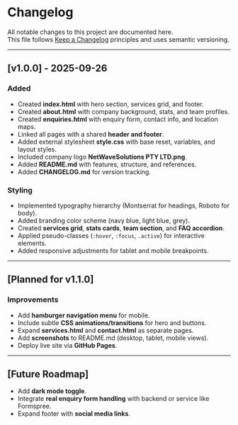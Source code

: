 # Changelog

All notable changes to this project are documented here.  
This file follows [Keep a Changelog](https://keepachangelog.com/en/1.0.0/) principles and uses semantic versioning.  

---

## [v1.0.0] - 2025-09-26
### Added
- Created **index.html** with hero section, services grid, and footer.  
- Created **about.html** with company background, stats, and team profiles.  
- Created **enquiries.html** with enquiry form, contact info, and location maps.  
- Linked all pages with a shared **header and footer**.  
- Added external stylesheet **style.css** with base reset, variables, and layout styles.  
- Included company logo **NetWaveSolutions PTY LTD.png**.  
- Added **README.md** with features, structure, and references.  
- Added **CHANGELOG.md** for version tracking.  

### Styling
- Implemented typography hierarchy (Montserrat for headings, Roboto for body).  
- Added branding color scheme (navy blue, light blue, grey).  
- Created **services grid**, **stats cards**, **team section**, and **FAQ accordion**.  
- Applied pseudo-classes (`:hover`, `:focus`, `.active`) for interactive elements.  
- Added responsive adjustments for tablet and mobile breakpoints.  

---

## [Planned for v1.1.0]
### Improvements
- Add **hamburger navigation menu** for mobile.  
- Include subtle **CSS animations/transitions** for hero and buttons.  
- Expand **services.html** and **contact.html** as separate pages.  
- Add **screenshots** to README.md (desktop, tablet, mobile views).  
- Deploy live site via **GitHub Pages**.  

---

## [Future Roadmap]
- Add **dark mode toggle**.  
- Integrate **real enquiry form handling** with backend or service like Formspree.  
- Expand footer with **social media links**.  
